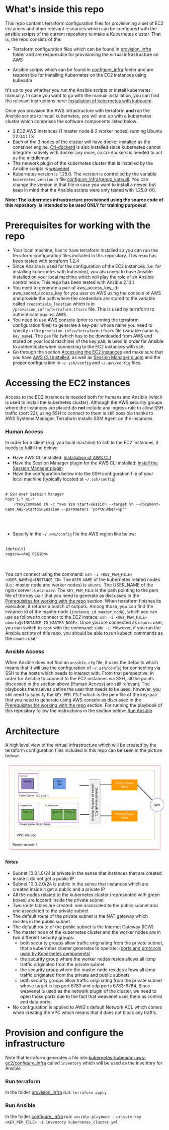 # What's inside this repo

This repo contains terraform configuration files for provisioning a set of EC2 instances and other relevant resources which can be configured with the ansible scripts of the current repository to make a Kubernetes cluster. That is, the repo consists of the:

* Terraform configuration files which can be found in [provision_infra](/provision_infra/) folder and are responsible for provisioning the virtual infrastructure on AWS

* Ansible scripts which can be found in [configure_infra](/configure_infra/) folder and are responsible for installing Kubernetes on the EC2 instances using kubeadm

It's up to you whether you run the Ansible scripts or install kubernetes manually. In case you want to go with the manual installation, you can find the relevant instructions here: [Installation of kubernetes with kubeadm](assets/documents/install_k8s_with_kubeadm.md).

Once you provision the AWS infrastructure with terraform **and** run the Ansible scripts to install kubernetes, you will end up with a kubernetes cluster which comprises the software components listed below:

* 3 EC2 AWS instances (1 master node & 2 worker nodes) running Ubuntu 22.04 LTS
* Each of the 3 nodes of the cluster will have docker installed as the container engine.  [Cri-dockerd](https://github.com/Mirantis/cri-dockerd) is also installed since kubernetes cannot integrate natively with docker any more, so cri-dockerd is needed to act as the middleman.
* The network plugin of the kubernetes cluster that is installed by the Ansible scripts is [weavenet](https://www.weave.works/docs/net/latest/overview/)
* Kubernetes version is 1.25.0. The version is controlled by the variable ```kubernetes_version``` in file [configure_infra/group_vars/all](configure_infra/group_vars/all). You can change the version in that file in case you want to install a newer, but keep in mind that the Ansible scripts were only tested with 1.25.0-00.

**Note: The kubernetes infrastructure provisioned using the source code of this repository, is intended to be used ONLY for training purposes!**


# Prerequisites for working with the repo<a name="prerequisites"></a>

* Your local machine, has to have terraform installed so you can run the terraform configuration files included in this repository. This repo has been tested with terraform 1.2.4
* Since Ansible is used for the configuration of the EC2 instances (i.e. for installing kubernetes with kubeadm), you also need to have Ansible installed on your local machine which will play the role of an Ansible control node. This repo has been tested with Ansible 2.13.1
* You need to generate a pair of aws_access_key_id-aws_secret_access_key for you user on AWS using the console of AWS and provide the path where the credentials are stored to the variable called ```credentials_location``` which is in ```/provision_infra/terraform.tfvars``` file. This is used by terraform to authenticate against AWS.
* You need to use AWS console (prior to running the terraform configuration files) to generate a key-pair whose name you need to specify in the ``provision_infra/terraform.tfvars`` file (variable name is ```key_name```). The ```pem``` file (which has to be downloaded from AWS and stored on your local machine) of the key pair, is used in order for Ansible to authenticate when connecting to the EC2 instances with ssh.
* Go through the section [Accessing the EC2 instances](#access_instances) and make sure that you have [AWS CLI installed](https://docs.aws.amazon.com/cli/latest/userguide/getting-started-install.html), as well as [Session Manager plugin](https://docs.aws.amazon.com/systems-manager/latest/userguide/session-manager-working-with-install-plugin.html) and the proper configuration in ```~/.ssh/config``` and ```~/.aws/config``` files. 

# Accessing the EC2 instances<a name="access_instances"></a>

Access to the EC2 instances is needed both for humans and Ansible (which is used to install the kubernetes cluster). Although the AWS security groups where the instances are placed do **not** include any ingress rule to allow SSH traffic (port 22); using SSH to connect to them is still possible thanks to AWS Systems Manager. Terraform installs SSM Agent on the instances. 

### Human Access<a name="human_access"></a>
In order for a client (e.g. you local machine) to ssh to the EC2 instances, it needs to fullfil the below:

* Have AWS CLI installed: [Installation of AWS CLI](https://docs.aws.amazon.com/cli/latest/userguide/getting-started-install.html)
* Have the Session Manager plugin for the AWS CLI installed: [Install the Session Manager plugin](https://docs.aws.amazon.com/systems-manager/latest/userguide/session-manager-working-with-install-plugin.html)
* Have the configuration below into the SSH configuration file of your local machine (typically located at ```~/.ssh/config```)
<br/><br/>
```shell
# SSH over Session Manager
host i-* mi-*
    ProxyCommand sh -c "aws ssm start-session --target %h --document-name AWS-StartSSHSession --parameters 'portNumber=%p'"
```
<br/><br/>
* Specify in the ```~/.aws/config``` file the AWS region like below:
<br/><br/>
```shell
[default]
region=<AWS_REGION>
```
<br/><br/>
You can connect using the command: ```ssh -i <KEY_PEM_FILE> <USER_NAME>@<INSTANCE_ID>```
The ```USER_NAME``` of the kubernetes related nodes (i.e.: master node and worker nodes) is ```ubuntu```. The USER_NAME of the nginx server is ```ec2-user```. The ```KEY_PEM_FILE``` is the path pointing to the pem file of the key-pair that you need to generate as discussed in the [Prerequisites for working with the repo](#prerequisites) section.
When terraform finishes its execution, it returns a bunch of outputs. Among those, you can find the instance id of the master node (```instance_id_master_node```), which you can use as follows to connect to the EC2 instace: ```ssh -i <KEY_PEM_FILE> ubuntu@<INSTANCE_ID_MASTER_NODE>```. Once you are connected as ```ubuntu``` user, you can switch to ```root``` with the command: ```sudo -i```. However, if you run the Ansible scripts of this repo, you should be able to run kubectl commands as the ```ubuntu``` user  


### Ansible Access
When Ansible does not find an ```ansible.cfg``` file, it uses the defaults which means that it will use the configuration of ```~/.ssh/config``` for connecting via SSH to the hosts which needs to interact with. From that perspective, in order for Ansible to connect to the EC2 instances via SSH, all the points discussed in the section above ([Human Access](#human_access)) are still relevant. The playbooks themselves define the user that needs to be used, however, you still need to specify the ```KEY_PEM_FILE``` which is the pem file of the key-pair that you need to generate using AWS console as discussed in the [Prerequisites for working with the repo](#prerequisites) section.
For running the playbook of this repository follow the instructions in the section below: [Run Ansible](#run_ansible)


# Architecture

A high level view of the virtual infrastructure which will be created by the terraform configuration files included in this repo can be seen in the picture below: 

 ![High Level Setup](/assets/images/high_level_view.png)

#### Notes
* Subnet 10.0.1.0/24 is private in the sense that instances that are created inside it do not get a public IP
* Subnet 10.0.2.0/24 is public in the sense that instances which are created inside it get a public and a private IP
* All the nodes related to the kubernetes cluster (represented with green boxes) are located inside the private subnet
* Two route tables are created: one associated to the public subnet and one associated to the private subnet
* The default route of the private subnet is the NAT gateway which resides in the public subnet 
* The default route of the public subnet is the Internet Gateway (IGW)
* The master node of the kubernetes cluster and the worker nodes are in two different security groups:
    * both security groups allow traffic originating from the private subnet, that a kubernetes cluster generates to operate: ([ports and protocols used by Kubernetes components](https://kubernetes.io/docs/reference/ports-and-protocols/))
    * the security group where the worker nodes reside allows all icmp traffic originated from the private subnet
    * the security group where the master node resides allows all icmp traffic originated from the private and public subnets
    * both security groups allow traffic originating from the private subnet whose target is tcp port 6783 and udp ports 6783-6784. Since weavenet is used as the network plugin of the cluster, we need to open those ports due to the fact that weavenet uses them as control and data ports.
* No configuration is applied to AWS's default Network ACL which comes when creating the VPC which means that it does not block any traffic.

# Provision and configure the infrastructure

Note that terraform generates a file into [kubernetes-kubeadm-aws-ec2/configure_infra](/configure_infra/) called ```inventory``` which will be used as the inventory for Ansible

### Run terraform
In the folder [provision_infra](/provision_infra/) run:
```terraform apply```

### Run Ansible<a name="run_ansible"></a>
In the folder [configure_infra](/configure_infra/) run:
```ansible-playbook --private-key <KEY_PEM_FILE> -i inventory kubernetes_cluster.yml```